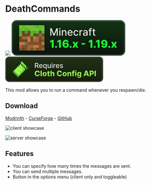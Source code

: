 # DeathCommands

<img src="https://raw.githubusercontent.com/intergrav/devins-badges/1a0c6742ac5929b4597b417a74a124a30cf3461f/assets/cozy/supported/fabric_vector.svg"> <img src="https://github.com/not-coded/DeathCommands/raw/main/showcase/minecraft.svg"> [![Cloth Config API](https://raw.githubusercontent.com/intergrav/devins-badges/v3/assets/cozy/requires/cloth-config-api_vector.svg)](https://www.curseforge.com/minecraft/mc-mods/cloth-config)

This mod allows you to run a command whenever you respawn/die.

## Download
[Modrinth](https://modrinth.com/mod/deathcommands) - [CurseForge](https://www.curseforge.com/minecraft/mc-mods/deathcommands/) - [GitHub](https://github.com/not-coded/DeathCommands/releases/)


![client showcase](https://github.com/not-coded/DeathCommands/raw/main/showcase/client.gif)

![server showcase](https://github.com/not-coded/DeathCommands/raw/main/showcase/server.gif)



## Features
- You can specify how many times the messages are sent.
- You can send multiple messages.
- Button in the options menu (client only and toggleable)

